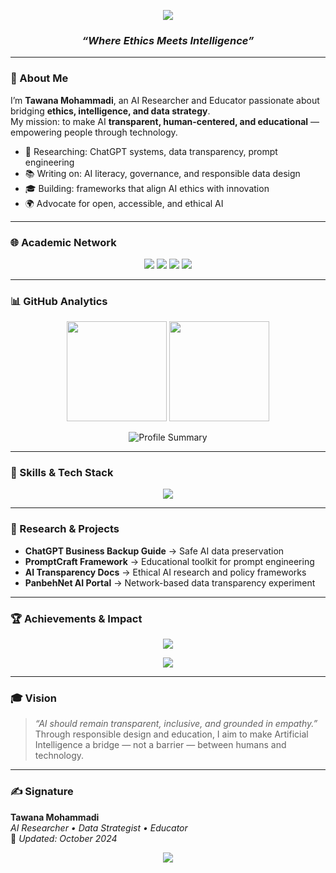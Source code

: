 <!-- ========================================= -->
<!-- 🌌 TAWANA MOHAMMADI - OFFICIAL GITHUB README -->
<!-- ========================================= -->

<!-- Banner -->
<p align="center">
  <img src="https://capsule-render.vercel.app/api?type=rect&color=0:003366,100:00bfff&height=180&section=header&text=Tawana%20Mohammadi%20🚀&fontSize=60&fontColor=ffffff&animation=fadeIn&desc=AI%20Researcher%20•%20Data%20Strategist%20•%20Educator&descAlignY=70&descAlign=60" />
</p>

<h3 align="center"><em>“Where Ethics Meets Intelligence”</em></h3>

---

### 🧠 About Me  
I’m **Tawana Mohammadi**, an AI Researcher and Educator passionate about bridging **ethics, intelligence, and data strategy**.  
My mission: to make AI **transparent, human-centered, and educational** — empowering people through technology.

- 🔬 Researching: ChatGPT systems, data transparency, prompt engineering  
- 📚 Writing on: AI literacy, governance, and responsible data design  
- 🎓 Building: frameworks that align AI ethics with innovation  
- 🌍 Advocate for open, accessible, and ethical AI  

---

### 🌐 Academic Network  

<p align="center">
  <a href="https://scholar.google.com/citations?user=VP8O0a4AAAAJ&hl=en"><img src="https://img.shields.io/badge/Google_Scholar-4285F4?style=for-the-badge&logo=google-scholar&logoColor=white"/></a>
  <a href="https://orcid.org/0009-0009-8106-5917"><img src="https://img.shields.io/badge/ORCID-70B865?style=for-the-badge&logo=orcid&logoColor=white"/></a>
  <a href="https://tawanamohammadi.medium.com/"><img src="https://img.shields.io/badge/Medium-000000?style=for-the-badge&logo=medium&logoColor=white"/></a>
  <a href="https://www.reddit.com/user/Chemical-Courage6849/"><img src="https://img.shields.io/badge/Reddit-FF4500?style=for-the-badge&logo=reddit&logoColor=white"/></a>
</p>

---

### 📊 GitHub Analytics

<p align="center">
  <img src="https://github-readme-stats.vercel.app/api?username=TAwR00T&show_icons=true&theme=tokyonight&hide_border=true&title_color=00bfff&icon_color=00bfff" height="160px"/>
  <img src="https://github-readme-streak-stats.herokuapp.com/?user=TAwR00T&theme=tokyonight&hide_border=true" height="160px"/>
</p>

<p align="center">
  <img src="https://github-profile-summary-cards.vercel.app/api/cards/profile-details?username=TAwR00T&theme=github_dark" alt="Profile Summary"/>
</p>

---

### 🧩 Skills & Tech Stack  

<p align="center">
  <img src="https://skillicons.dev/icons?i=python,fastapi,flask,nextjs,git,github,docker,markdown,latex,sqlite,notion,vscode" />
</p>

---

### 🧠 Research & Projects  

- **ChatGPT Business Backup Guide** → Safe AI data preservation  
- **PromptCraft Framework** → Educational toolkit for prompt engineering  
- **AI Transparency Docs** → Ethical AI research and policy frameworks  
- **PanbehNet AI Portal** → Network-based data transparency experiment  

---

### 🏆 Achievements & Impact  

<p align="center">
  <img src="https://github-profile-trophy.vercel.app/?username=TAwR00T&theme=algolia&no-frame=true&row=1&margin-w=10" />
</p>

<p align="center">
  <img src="https://komarev.com/ghpvc/?username=TAwR00T&label=Profile%20Views&color=00bfff&style=for-the-badge" />
</p>

---

### 🎓 Vision  
> *“AI should remain transparent, inclusive, and grounded in empathy.”*  
Through responsible design and education, I aim to make Artificial Intelligence a bridge — not a barrier — between humans and technology.

---

### ✍️ Signature  

**Tawana Mohammadi**  
*AI Researcher • Data Strategist • Educator*  
📅 *Updated: October 2024*  

<p align="center">
  <img src="https://capsule-render.vercel.app/api?type=waving&color=0:003366,100:00bfff&height=120&section=footer" />
</p>

